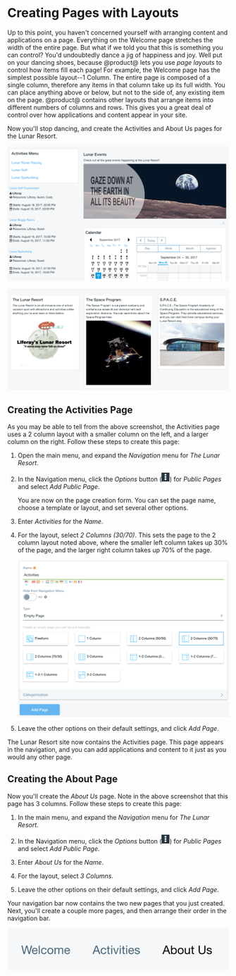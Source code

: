 # Creating Pages with Layouts

Up to this point, you haven't concerned yourself with arranging content and 
applications on a page. Everything on the Welcome page stretches the width of 
the entire page. But what if we told you that this is something you can control? 
You'd undoubtedly dance a jig of happiness and joy. Well put on your dancing 
shoes, because @product@ lets you use *page layouts* to control how items fill 
each page! For example, the Welcome page has the simplest possible layout--1 
Column. The entire page is composed of a single column, therefore any items in 
that column take up its full width. You can place anything above or below, but 
not to the side of, any existing item on the page. @product@ contains other 
layouts that arrange items into different numbers of columns and rows. This 
gives you a great deal of control over how applications and content appear in 
your site. 

Now you'll stop dancing, and create the Activities and About Us pages for the 
Lunar Resort. 

![Figure x: The final Activities page.](../../../images/001-final-activities.png)

![Figure x: The final About Us page.](../../../images/001-final-about-us.png)

## Creating the Activities Page

As you may be able to tell from the above screenshot, the Activities page uses a 
2 column layout with a smaller column on the left, and a larger column on the 
right. Follow these steps to create this page:

1.  Open the main menu, and expand the *Navigation* menu for *The Lunar Resort*. 

2.  In the Navigation menu, click the *Options* button 
    (![Options](../../../images/icon-options.png)) for *Public Pages* and select 
    *Add Public Page*.

    You are now on the page creation form. You can set the page name, choose a 
    template or layout, and set several other options.

3.  Enter *Activities* for the *Name*.

4.  For the layout, select *2 Columns (30/70)*. This sets the page to the 2 
    column layout noted above, where the smaller left column takes up 30% of the 
    page, and the larger right column takes up 70% of the page. 

    ![Figure x: Activities page creation.](../../../images/001-add-activities-page.png)

5.  Leave the other options on their default settings, and click *Add Page*. 

The Lunar Resort site now contains the Activities page. This page appears in the 
navigation, and you can add applications and content to it just as you would any 
other page. 

## Creating the About Page

Now you'll create the *About Us* page. Note in the above screenshot that this 
page has 3 columns. Follow these steps to create this page:

1.  In the main menu, and expand the *Navigation* menu for *The Lunar Resort*. 

2.  In the Navigation menu, click the *Options* button 
    (![Options](../../../images/icon-options.png)) for *Public Pages* and select 
    *Add Public Page*. 

3.  Enter *About Us* for the *Name*. 

4.  For the layout, select *3 Columns*. 

5.  Leave the other options on their default settings, and click *Add Page*. 

Your navigation bar now contains the two new pages that you just created. Next, 
you'll create a couple more pages, and then arrange their order in the 
navigation bar. 

![Figure x: The navigation bar lists your site's pages.](../../../images/001-page-navigation.png)
<!-- 
Replace with a screenshot that shows more of the page. In the current screenshot 
it's impossible to tell where the nav bar is located on the page.
-->
